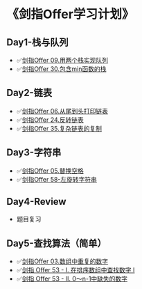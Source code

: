 # 《剑指Offer学习计划》

## Day1-栈与队列
- ✅[剑指Offer 09.用两个栈实现队列](./ac-009)
- ✅[剑指Offer 30.包含min函数的栈](./ac-030)

## Day2-链表
- ✅[剑指Offer 06.从尾到头打印链表](./ac-006)
- ✅[剑指Offer 24.反转链表](./ac-024)
- ✅[剑指Offer 35.复杂链表的复制](./ac-035)

## Day3-字符串
- ✅[剑指Offer 05.替换空格](./ac-005)
- ✅[剑指Offer 58-左旋转字符串](./ac-058)

## Day4-Review
- 题目复习

## Day5-查找算法（简单）
- ✅[剑指Offer 03.数组中重复的数字](./ac-003)
- ✅[剑指 Offer 53 - I. 在排序数组中查找数字 I](./ac-053)
- ✅[剑指 Offer 53 - II. 0～n-1中缺失的数字](./ac-053)

